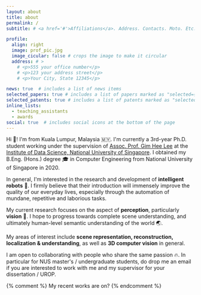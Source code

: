 ```yaml
---
layout: about
title: about
permalink: /
subtitle: # <a href='#'>Affiliations</a>. Address. Contacts. Moto. Etc.

profile:
  align: right
  image: prof_pic.jpg
  image_cicular: false # crops the image to make it circular
  address: # >
    # <p>555 your office number</p>
    # <p>123 your address street</p>
    # <p>Your City, State 12345</p>

news: true  # includes a list of news items
selected_papers: true # includes a list of papers marked as "selected={true}"
selected_patents: true # includes a list of patents marked as "selected={true}"
inline_lists:
  - teaching_assistants
  - awards
social: true  # includes social icons at the bottom of the page
---
```


Hi :wave:! I'm from Kuala Lumpur, Malaysia :malaysia:. I'm currently a 3rd-year Ph.D. student working under the supervision of [Assoc. Prof. Gim Hee Lee](https://www.comp.nus.edu.sg/~leegh/) at the [Institute of Data Science, National University of Singapore](http://ids.nus.edu.sg). I obtained my B.Eng. (Hons.) degree :mortar_board: in Computer Engineering from National University of Singapore in 2020.

In general, I'm interested in the research and development of **intelligent robots** :robot:. I firmly believe that their introduction will immensely improve the quality of our everyday lives, especially through the automation of mundane, repetitive and laborious tasks.

My current research focuses on the aspect of **perception**, particularly **vision** :eyes:. I hope to progress towards complete scene understanding, and ultimately human-level semantic understanding of the world :earth_asia:.

My areas of interest include **scene representation, reconstruction, localization & understanding**, as well as **3D computer vision** in general.

I am open to collaborating with people who share the same passion :fire:. In particular for NUS master's / undergraduate students, do drop me an email if you are interested to work with me and my supervisor for your dissertation / UROP.

{% comment %} 
My recent works are on?
{% endcomment %} 
